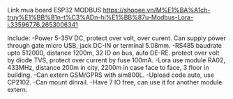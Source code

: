 Link mua board ESP32 MODBUS
https://shopee.vn/M%E1%BA%A1ch-truy%E1%BB%81n-t%C3%ADn-hi%E1%BB%87u-Modbus-Lora-i.33596776.2653006341

Include:
-Power 5-35V DC, protect over volt, over curent.
Can supply power through gate micro USB, jack DC-IN or terminal 5.08mm.
-RS485 baudrate upto 512000, distance 1200m, 32 ID on bus, auto DE-RE.
protect over volt by diode TVS, protect over current by fuse 100mA.
-Lora use module RA02, 433MHz, distance 200m in city, 2200m in case face to face, 3 floor in building.
-Can extern GSM/GPRS with sim800L.
-Upload code auto, use CP2102.
-Can mount dinrail.
-Have 7 IO free, can use it for another module extern.
